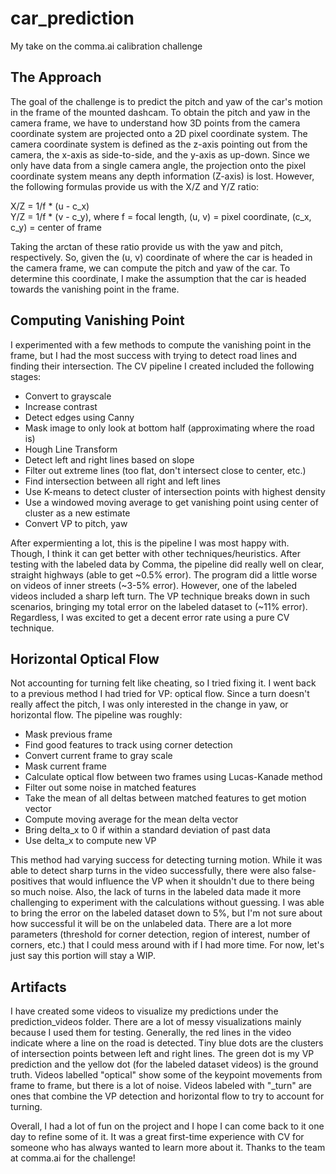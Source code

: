 # car_prediction
My take on the comma.ai calibration challenge

## The Approach
The goal of the challenge is to predict the pitch and yaw of the car's motion in the frame of the mounted dashcam. To obtain the pitch and yaw in the camera frame, we have to understand how 3D points from the camera coordinate system are projected onto a 2D pixel coordinate system. The camera coordinate system is defined as the z-axis pointing out from the camera, the x-axis as side-to-side, and the y-axis as up-down. Since we only have data from a single camera angle, the projection onto the pixel coordinate system means any depth information (Z-axis) is lost. However, the following formulas provide us with the X/Z and Y/Z ratio:

X/Z = 1/f * (u - c_x) <br>
Y/Z = 1/f * (v - c_y),  where f = focal length, (u, v) = pixel coordinate, (c_x, c_y) = center of frame

Taking the arctan of these ratio provide us with the yaw and pitch, respectively. So, given the (u, v) coordinate of where the car is headed in the camera frame, we can compute the pitch and yaw of the car. To determine this coordinate, I make the assumption that the car is headed towards the vanishing point in the frame. 

## Computing Vanishing Point
I experimented with a few methods to compute the vanishing point in the frame, but I had the most success with trying to detect road lines and finding their intersection. The CV pipeline I created included the following stages:
  * Convert to grayscale
  * Increase contrast
  * Detect edges using Canny
  * Mask image to only look at bottom half (approximating where the road is)
  * Hough Line Transform
  * Detect left and right lines based on slope
  * Filter out extreme lines (too flat, don't intersect close to center, etc.)
  * Find intersection between all right and left lines
  * Use K-means to detect cluster of intersection points with highest density
  * Use a windowed moving average to get vanishing point using center of cluster as a new estimate
  * Convert VP to pitch, yaw

After expermienting a lot, this is the pipeline I was most happy with. Though, I think it can get better with other techniques/heuristics. After testing with the labeled data by Comma, the pipeline did really well on clear, straight highways (able to get ~0.5% error). The program did a little worse on videos of inner streets (~3-5% error). However, one of the labeled videos included a sharp left turn. The VP technique breaks down in such scenarios, bringing my total error on the labeled dataset to (~11% error). Regardless, I was excited to get a decent error rate using a pure CV technique. 

## Horizontal Optical Flow
Not accounting for turning felt like cheating, so I tried fixing it. I went back to a previous method I had tried for VP: optical flow. Since a turn doesn't really affect the pitch, I was only interested in the change in yaw, or horizontal flow. The pipeline was roughly:
  * Mask previous frame
  * Find good features to track using corner detection
  * Convert current frame to gray scale
  * Mask current frame
  * Calculate optical flow between two frames using Lucas-Kanade method
  * Filter out some noise in matched features
  * Take the mean of all deltas between matched features to get motion vector
  * Compute moving average for the mean delta vector
  * Bring delta_x to 0 if within a standard deviation of past data
  * Use delta_x to compute new VP

This method had varying success for detecting turning motion. While it was able to detect sharp turns in the video successfully, there were also false-positives that would influence the VP when it shouldn't due to there being so much noise. Also, the lack of turns in the labeled data made it more challenging to experiment with the calculations without guessing. I was able to bring the error on the labeled dataset down to 5%, but I'm not sure about how successful it will be on the unlabeled data. There are a lot more parameters (threshold for corner detection, region of interest, number of corners, etc.) that I could mess around with if I had more time. For now, let's just say this portion will stay a WIP. 

## Artifacts
I have created some videos to visualize my predictions under the prediction_videos folder. There are a lot of messy visualizations mainly because I used them for testing. Generally, the red lines in the video indicate where a line on the road is detected. Tiny blue dots are the clusters of intersection points between left and right lines. The green dot is my VP prediction and the yellow dot (for the labeled dataset videos) is the ground truth. Videos labelled "optical" show some of the keypoint movements from frame to frame, but there is a lot of noise. Videos labeled with "_turn" are ones that combine the VP detection and horizontal flow to try to account for turning. 

Overall, I had a lot of fun on the project and I hope I can come back to it one day to refine some of it. It was a great first-time experience with CV for someone who has always wanted to learn more about it. Thanks to the team at comma.ai for the challenge!



